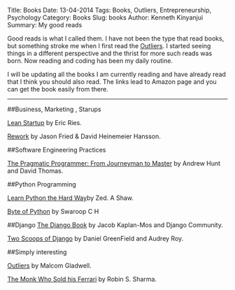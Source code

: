 Title: Books
Date: 13-04-2014
Tags: Books, Outliers, Entrepreneurship, Psychology
Category: Books
Slug: books
Author: Kenneth Kinyanjui
Summary: My good reads


Good reads is what I called them. I have not been the type that read books, but something stroke me when I first read the  [Outliers](http://en.wikipedia.org/wiki/Outliers_(book)). I started seeing things in a different perspective and the thrist for more such reads was born. Now reading and coding has been my daily routine. 

I will be updating all the books I am currently reading and have already read that I think you should also read. The links lead to Amazon page and you can get the book easily from there.

----

##Business, Marketing , Starups

[Lean Startup](http://www.amazon.com/Lean-Startup-Entrepreneurs-Continuous-ebook/dp/B004J4XGN6/ref=tmm_kin_title_0?ie=UTF8&m=A1NBCVVM1MRWGW&qid=1315901280&sr=8-1) by Eric Ries. 

[Rework](http://www.amazon.com/Rework-Jason-Fried/dp/0307463745/ref=sr_1_1?s=books&ie=UTF8&qid=1397367937&sr=1-1&keywords=Rework) by Jason Fried & David Heinemeier Hansson.

##Software Engineering Practices

[The Pragmatic Programmer: From Journeyman to Master](http://www.amazon.com/Pragmatic-Programmer-Journeyman-Master/dp/020161622X/ref=sr_1_1?s=books&ie=UTF8&qid=1397366391&sr=1-1&keywords=pragmatic+programmers) by Andrew Hunt and David Thomas.

##Python Programming

[Learn Python the Hard Way](http://learnpythonthehardway.org/)by Zed. A Shaw.

[Byte of Python](http://www.swaroopch.com/notes/python/) by Swaroop C H

##Django
[The Django Book](http://www.djangobook.com/) by Jacob Kaplan-Mos and Django Community.

[Two Scoops of Django](http://twoscoopspress.org/products/two-scoops-of-django-1-5) by Daniel GreenField and Audrey Roy.

##Simply interesting

[Outliers](http://www.amazon.com/Outliers-Story-Success-Malcolm-Gladwell/dp/0316017922/ref=sr_1_2?ie=UTF8&s=books&qid=1260805760&sr=8-2) by Malcom Gladwell.

[The Monk Who Sold his Ferrari](http://www.amazon.com/The-Monk-Who-Sold-Ferrari/dp/0062515675) by Robin S. Sharma.
